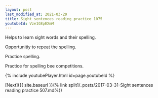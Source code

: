 ```yaml
---
layout: post
last_modified_at: 2021-03-29
title: Sight sentences reading practice 1075
youtubeId: Vze1G8pEXmM
---
```

 
 
Helps to learn sight words and their spelling.

Opportunitiy to repeat the spelling. 

Practice spelling. 
 
Practice for spelling bee competitions. 
 
{% include youtubePlayer.html id=page.youtubeId %}
 
 

[Next]({{ site.baseurl }}{% link  split1/_posts/2017-03-31-Sight sentences reading practice 507.md%})
 

